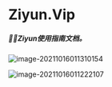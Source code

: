 # Ziyun.Vip
##### 🐱‍🏍Ziyun使用指南文档。

![image-20211016011310154](images/image-20211016011310154.png)

![image-20211016011222107](images/image-20211016011222107.png)


